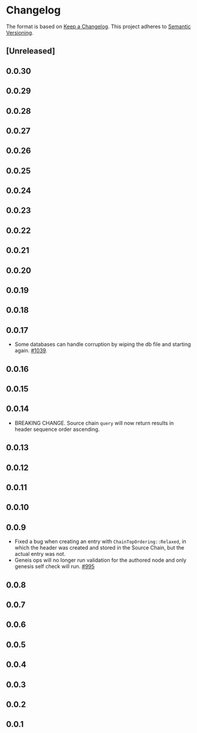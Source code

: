 # Changelog

The format is based on [Keep a Changelog](https://keepachangelog.com/en/1.0.0/). This project adheres to [Semantic Versioning](https://semver.org/spec/v2.0.0.html).

## \[Unreleased\]

## 0.0.30

## 0.0.29

## 0.0.28

## 0.0.27

## 0.0.26

## 0.0.25

## 0.0.24

## 0.0.23

## 0.0.22

## 0.0.21

## 0.0.20

## 0.0.19

## 0.0.18

## 0.0.17

- Some databases can handle corruption by wiping the db file and starting again. [\#1039](https://github.com/holochain/holochain/pull/1039).

## 0.0.16

## 0.0.15

## 0.0.14

- BREAKING CHANGE. Source chain `query` will now return results in header sequence order ascending.

## 0.0.13

## 0.0.12

## 0.0.11

## 0.0.10

## 0.0.9

- Fixed a bug when creating an entry with `ChainTopOrdering::Relaxed`, in which the header was created and stored in the Source Chain, but the actual entry was not.
- Geneis ops will no longer run validation for the authored node and only genesis self check will run. [\#995](https://github.com/holochain/holochain/pull/995)

## 0.0.8

## 0.0.7

## 0.0.6

## 0.0.5

## 0.0.4

## 0.0.3

## 0.0.2

## 0.0.1
